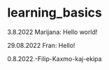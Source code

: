 # learning_basics

3.8.2022 Marijana: Hello world!

29.08.2022 Fran: Hello!

0.8.2022.-Filip-Kaxmo-kaj-ekipa
